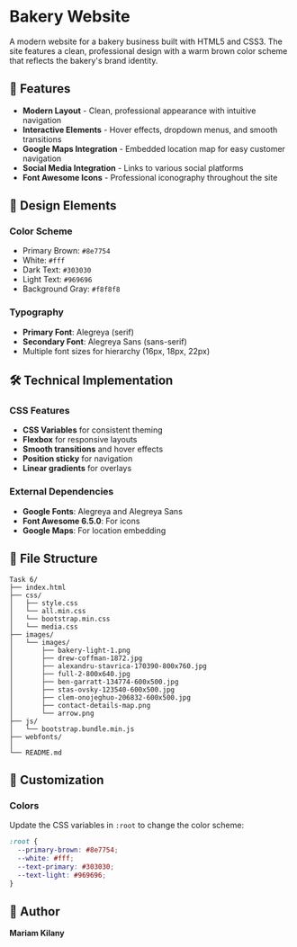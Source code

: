 # Bakery Website

A modern website for a bakery business built with HTML5 and CSS3. The site features a clean, professional design with a warm brown color scheme that reflects the bakery's brand identity.

## 🌟 Features

- **Modern Layout** - Clean, professional appearance with intuitive navigation
- **Interactive Elements** - Hover effects, dropdown menus, and smooth transitions
- **Google Maps Integration** - Embedded location map for easy customer navigation
- **Social Media Integration** - Links to various social platforms
- **Font Awesome Icons** - Professional iconography throughout the site

## 🎨 Design Elements

### Color Scheme
- Primary Brown: `#8e7754`
- White: `#fff`
- Dark Text: `#303030`
- Light Text: `#969696`
- Background Gray: `#f8f8f8`

### Typography
- **Primary Font**: Alegreya (serif)
- **Secondary Font**: Alegreya Sans (sans-serif)
- Multiple font sizes for hierarchy (16px, 18px, 22px)


## 🛠️ Technical Implementation

### CSS Features
- **CSS Variables** for consistent theming
- **Flexbox** for responsive layouts
- **Smooth transitions** and hover effects
- **Position sticky** for navigation
- **Linear gradients** for overlays

### External Dependencies
- **Google Fonts**: Alegreya and Alegreya Sans
- **Font Awesome 6.5.0**: For icons
- **Google Maps**: For location embedding

## 📁 File Structure

```
Task 6/
├── index.html
├── css/
│   ├── style.css
│   └── all.min.css
│   └── bootstrap.min.css
│   └── media.css
├── images/
│   └── images/
│       ├── bakery-light-1.png
│       ├── drew-coffman-1872.jpg
│       ├── alexandru-stavrica-170390-800x760.jpg
│       ├── full-2-800x640.jpg
│       ├── ben-garratt-134774-600x500.jpg
│       ├── stas-ovsky-123540-600x500.jpg
│       ├── clem-onojeghuo-206832-600x500.jpg
│       ├── contact-details-map.png
│       └── arrow.png
├── js/
│   └── bootstrap.bundle.min.js
├── webfonts/
│   
└── README.md
```

## 🔧 Customization

### Colors
Update the CSS variables in `:root` to change the color scheme:
```css
:root {
  --primary-brown: #8e7754;
  --white: #fff;
  --text-primary: #303030;
  --text-light: #969696;
}
```
## 👤 Author

**Mariam Kilany**  
